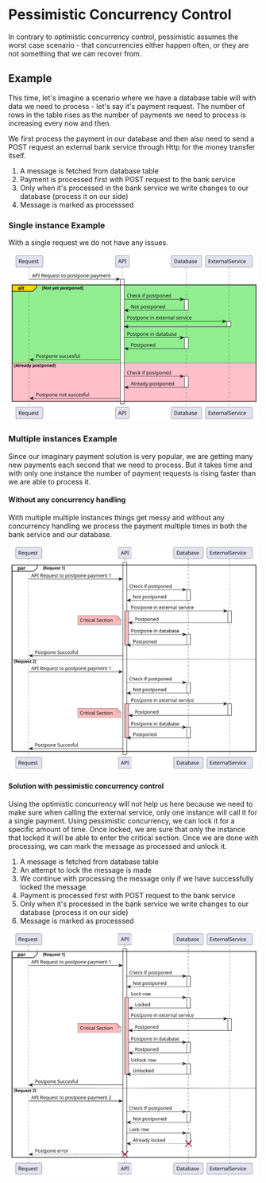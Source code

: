 ﻿# Pessimistic Concurrency Control
In contrary to optimistic concurrency control, pessimistic assumes the worst case scenario - that concurrencies either happen often, or they are not something that we can recover from.

## Example
This time, let's imagine a scenario where we have a database table will with data we need to process - let's say it's payment request. The number of rows in the table rises as the number of payments we need to process is increasing every now and then.

We first process the payment in our database and then also need to send a POST request an external bank service through Http for the money transfer itself.

1. A message is fetched from database table
2. Payment is processed first with POST request to the bank service
3. Only when it's processed in the bank service we write changes to our database (process it on our side)
4. Message is marked as processsed

### Single instance Example
With a single request we do not have any issues.

![Postpone Endpoint](https://github.com/lukaskuko9/EasyConcurrency/blob/readmes/Readme/PessimisticConcurrency/1.svg)

### Multiple instances Example
Since our imaginary payment solution is very popular, we are getting many new payments each second that we need to process. 
But it takes time and with only one instance the number of payment requests is rising faster than we are able to process it.

#### Without any concurrency handling
With multiple multiple instances things get messy and without any concurrency handling we process the payment multiple times in both the bank service and our database.

![Postpone Endpoint](https://github.com/lukaskuko9/EasyConcurrency/blob/readmes/Readme/PessimisticConcurrency/2.svg)

#### Solution with pessimistic concurrency control
Using the optimistic concurrency will not help us here because we need to make sure when calling the external service, only one instance will call it for a single payment. 
Using pessimistic concurrency, we can lock it for a specific amount of time. Once locked, we are sure that only the instance that locked it will be able to enter the critical section.
Once we are done with processing, we can mark the message as processed and unlock it.

1. A message is fetched from database table
2. An attempt to lock the message is made
3. We continue with processing the message only if we have successfully locked the message
4. Payment is processed first with POST request to the bank service
5. Only when it's processed in the bank service we write changes to our database (process it on our side)
6. Message is marked as processsed

![Postpone Issue](https://github.com/lukaskuko9/EasyConcurrency/blob/readmes/Readme/PessimisticConcurrency/3.svg)

